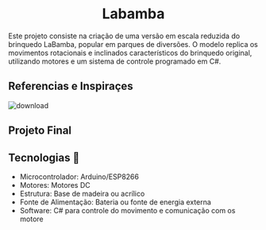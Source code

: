 <h1 align='center'>Labamba</h1> 

 Este projeto consiste na criação de uma versão em escala reduzida do brinquedo LaBamba, popular em parques de diversões. O modelo replica os movimentos rotacionais e inclinados característicos do brinquedo original, utilizando motores e um sistema de controle programado em C#.


<h2>Referencias e Inspiraçes</h2>

![download](https://user-images.githubusercontent.com/79320030/187224883-300f80b6-3127-4263-8db8-c4a7d1ff7093.jpeg)

<h2>Projeto Final</h2>

## Tecnologias :rocket: 
- Microcontrolador: Arduino/ESP8266
- Motores: Motores DC 
- Estrutura: Base de madeira ou acrílico
- Fonte de Alimentação: Bateria ou fonte de energia externa
- Software: C# para controle do movimento e comunicação com os motore
 
